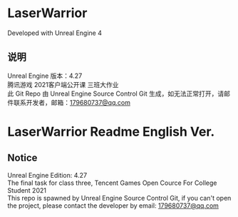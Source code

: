 # LaserWarrior

Developed with Unreal Engine 4

## 说明

Unreal Engine 版本：4.27  
腾讯游戏 2021客户端公开课 三班大作业  
此 Git Repo 由 Unreal Engine Source Control Git 生成，如无法正常打开，请邮件联系开发者，邮箱：179680737@qq.com

# LaserWarrior Readme English Ver.

## Notice

Unreal Engine Edition: 4.27  
The final task for class three, Tencent Games Open Cource For College Student 2021  
This repo is spawned by Unreal Engine Source Control Git, if you can't open the project, please contact the developer by email: 179680737@qq.com